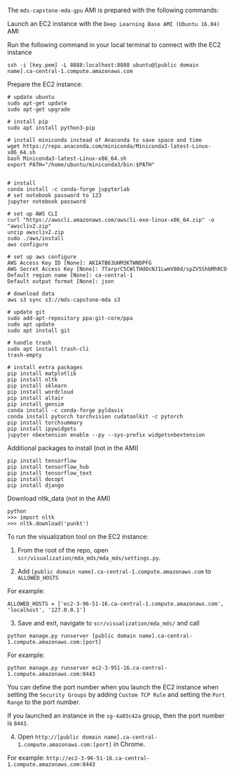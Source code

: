 
The `mds-capstone-mda-gpu` AMI is prepared with the following commands:

Launch an EC2 instance with the `Deep Learning Base AMI (Ubuntu 16.04)` AMI

Run the following command in your local terminal to connect with the EC2 instance

```
ssh -i [key.pem] -L 8888:localhost:8888 ubuntu@[public domain name].ca-central-1.compute.amazonaws.com
```

Prepare the EC2 instance:

```
# update ubuntu
sudo apt-get update
sudo apt-get upgrade

# install pip
sudo apt install python3-pip

# install miniconda instead of Anaconda to save space and time
wget https://repo.anaconda.com/miniconda/Miniconda3-latest-Linux-x86_64.sh
bash Miniconda3-latest-Linux-x86_64.sh
export PATH="/home/ubuntu/miniconda3/bin:$PATH"


# install
conda install -c conda-forge jupyterlab
# set notebook password to 123
jupyter notebook password

# set up AWS CLI
curl "https://awscli.amazonaws.com/awscli-exe-linux-x86_64.zip" -o "awscliv2.zip"
unzip awscliv2.zip
sudo ./aws/install
aws configure

# set up aws configure
AWS Access Key ID [None]: AKIATB63UHM3KTWNDPFG
AWS Secret Access Key [None]: 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
Default region name [None]: ca-central-1
Default output format [None]: json

# download data
aws s3 sync s3://mds-capstone-mda s3

# update git
sudo add-apt-repository ppa:git-core/ppa 
sudo apt update
sudo apt install git

# handle trash
sudo apt install trash-cli
trash-empty

# install extra packages
pip install matplotlib
pip install nltk
pip install sklearn
pip install wordcloud
pip install altair
pip install gensim
conda install -c conda-forge pyldavis
conda install pytorch torchvision cudatoolkit -c pytorch
pip install torchsummary
pip install ipywidgets
jupyter nbextension enable --py --sys-prefix widgetsnbextension
```

Additional packages to install (not in the AMI)

```
pip install tensorflow
pip install tensorflow_hub
pip install tensorflow_text
pip install docopt
pip install django
```

Download nltk_data (not in the AMI)

```
python
>>> import nltk
>>> nltk.download('punkt')
```

To run the visualization tool on the EC2 instance:

1. From the root of the repo, open `scr/visualization/mda_mds/mda_mds/settings.py`.

2. Add `[public domain name].ca-central-1.compute.amazonaws.com` to `ALLOWED_HOSTS`

For example:

```
ALLOWED_HOSTS = ['ec2-3-96-51-16.ca-central-1.compute.amazonaws.com', 'localhost', '127.0.0.1']
```

3. Save and exit, navigate to `scr/visualization/mda_mds/` and call

```
python manage.py runserver [public domain name].ca-central-1.compute.amazonaws.com:[port]
```

For example:

```
python manage.py runserver ec2-3-951-16.ca-central-1.compute.amazonaws.com:8443
```

You can define the port number when you launch the EC2 instance when setting the `Security Groups` by adding `Custom TCP Rule` and setting the `Port Range` to the port number.

If you launched an instance in the `sg-4a03c42a` group, then the port number is `8443`.

4. Open `http://[public domain name].ca-central-1.compute.amazonaws.com:[port]` in Chrome.

For example: `http://ec2-3-96-51-16.ca-central-1.compute.amazonaws.com:8443`